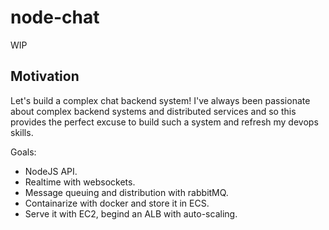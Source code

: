 # node-chat

WIP

## Motivation
Let's build a complex chat backend system! I've always been passionate about complex backend systems and distributed services and so this provides the perfect excuse to build such a system and refresh my devops skills.

Goals:

- NodeJS API.
- Realtime with websockets.
- Message queuing and distribution with rabbitMQ.
- Containarize with docker and store it in ECS.
- Serve it with EC2, begind an ALB with auto-scaling.
